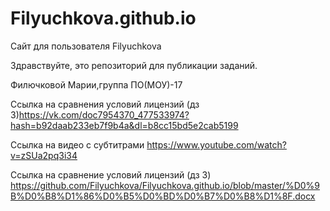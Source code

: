 # Filyuchkova.github.io
Сайт для пользователя Filyuchkova

Здравствуйте, это репозиторий для публикации заданий.

Филючковой Марии,группа  ПО(МОУ)-17

Ссылка на сравнения условий лицензий (дз 3)https://vk.com/doc7954370_477533974?hash=b92daab233eb7f9b4a&dl=b8cc15bd5e2cab5199

Ссылка на видео с субтитрами  https://www.youtube.com/watch?v=zSUa2pq3i34

Ссылка на сравнение условий лицензий (дз 3) https://github.com/Filyuchkova/Filyuchkova.github.io/blob/master/%D0%9B%D0%B8%D1%86%D0%B5%D0%BD%D0%B7%D0%B8%D1%8F.docx
